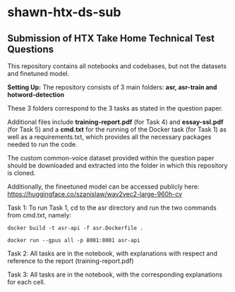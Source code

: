 # shawn-htx-ds-sub

## Submission of HTX Take Home Technical Test Questions

This repository contains all notebooks and codebases, but not the datasets and finetuned model.


**Setting Up:**
The repository consists of 3 main folders:
**asr, asr-train and hotword-detection**

These 3 folders correspond to the 3 tasks as stated in the question paper.

Additional files include **training-report.pdf** (for Task 4) and **essay-ssl.pdf** (for Task 5) and a **cmd.txt** for the running of the Docker task (for Task 1) as well as a requirements.txt, which provides all the necessary packages needed to run the code.

The custom common-voice dataset provided within the question paper should be downloaded and extracted into the folder in which this repository is cloned. 

Additionally, the fineetuned model can be accessed publicly here: https://huggingface.co/szanislaw/wav2vec2-large-960h-cv


Task 1:
To run Task 1, cd to the asr directory and run the two commands from cmd.txt, namely:
```
docker build -t asr-api -f asr.Dockerfile .

docker run --gpus all -p 8001:8001 asr-api
```

Task 2:
All tasks are in the notebook, with explanations with respect and reference to the report (training-report.pdf)

Task 3:
All tasks are in the notebook, with the corresponding explanations for each cell.

